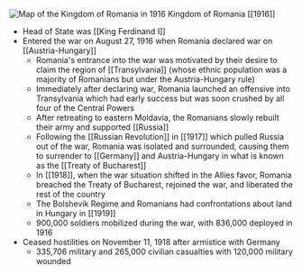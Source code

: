 
![Map of the Kingdom of Romania in 1916](https://nzhistory.govt.nz/files/styles/fullsize/public/romania-map-1000.jpg?itok=5eqULY9r)
Kingdom of Romania [[1916]]

- Head of State was [[King Ferdinand I]]
- Entered the war on August 27, 1916 when Romania declared war on [[Austria-Hungary]]
	- Romania's entrance into the war was motivated by their desire to claim the region of [[Transylvania]] (whose ethnic population was a majority of Romanians but under the Austria-Hungary rule)
	- Immediately after declaring war, Romania launched an offensive into Transylvania which had early success but was soon crushed by all four of the Central Powers
	- After retreating to eastern Moldavia, the Romanians slowly rebuilt their army and supported [[Russia]]
	- Following the [[Russian Revolution]] in [[1917]] which pulled Russia out of the war, Romania was isolated and surrounded, causing them to surrender to [[Germany]] and Austria-Hungary in what is known as the [[Treaty of Bucharest]]
	- In [[1918]], when the war situation shifted in the Allies favor, Romania breached the Treaty of Bucharest,  rejoined the war, and liberated the rest of the country
	- The Bolshevik Regime and Romanians had confrontations about land in Hungary in [[1919]]
	- 900,000 soldiers mobilized during the war, with 836,000 deployed in 1916
- Ceased hostilities on November 11, 1918 after armistice with Germany
	- 335,706 military and 265,000 civilian casualties with 120,000 military wounded
